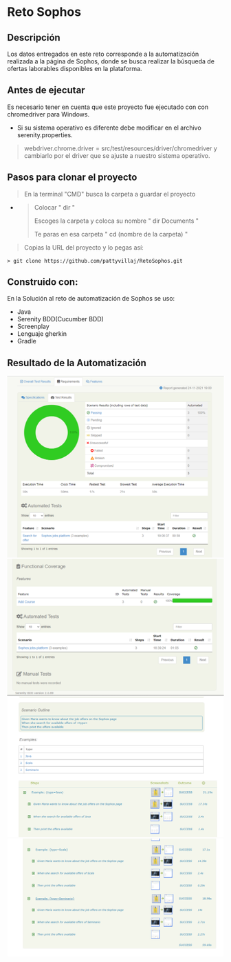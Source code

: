 # Reto Sophos

## Descripción
Los datos entregados en este reto corresponde a la automatización realizada a la página de Sophos, donde se busca realizar la búsqueda de ofertas laborables disponibles en la plataforma.

## Antes de ejecutar

Es necesario tener en cuenta que este proyecto fue ejecutado con con chromedriver para Windows.

- Si su sistema operativo es diferente debe modificar en el archivo serenity.properties.
> webdriver.chrome.driver = src/test/resources/driver/chromedriver y cambiarlo por el driver que se ajuste a nuestro sistema operativo.
  
## Pasos para clonar el proyecto

> En la terminal "CMD" busca la carpeta a guardar el proyecto

- > Colocar  " dir "
  >
  > Escoges la carpeta y coloca su nombre " dir Documents "
  >
  >Te paras en esa carpeta " cd (nombre de la carpeta) "
  >
 > Copias la URL del proyecto y lo pegas así:

    > git clone https://github.com/pattyvillaj/RetoSophos.git
    
 ## Construido con:
 
En la Solución al reto de automatización de Sophos se uso:
  
  - Java
  - Serenity BDD(Cucumber BDD)
  - Screenplay 
  - Lenguaje gherkin
  - Gradle
  
## Resultado de la Automatización

![reporte](img/Resultado1.PNG)
![reporte](img/Resultado2.PNG)
![reporte](img/Resultado3.PNG)
![reporte](img/Resultado4.PNG)






